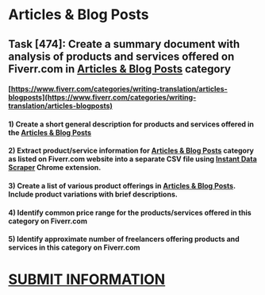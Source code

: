 # Articles & Blog Posts
## Task [474]: Create a summary document with analysis of products and services offered on Fiverr.com in [Articles & Blog Posts](https://www.fiverr.com/categories/writing-translation/articles-blogposts) category
#### [https://www.fiverr.com/categories/writing-translation/articles-blogposts](https://www.fiverr.com/categories/writing-translation/articles-blogposts)
#### 1) Create a short general description for products and services offered in the [Articles & Blog Posts](https://www.fiverr.com/categories/writing-translation/articles-blogposts)
#### 2) Extract product/service information for [Articles & Blog Posts](https://www.fiverr.com/categories/writing-translation/articles-blogposts) category as listed on Fiverr.com website into a separate CSV file using [Instant Data Scraper](https://chrome.google.com/webstore/detail/instant-data-scraper/ofaokhiedipichpaobibbnahnkdoiiah) Chrome extension.
#### 3) Create a list of various product offerings in [Articles & Blog Posts](https://www.fiverr.com/categories/writing-translation/articles-blogposts). Include product variations with brief descriptions.
#### 4) Identify common price range for the products/services offered in this category on Fiverr.com
#### 5) Identify approximate number of freelancers offering products and services in this category on Fiverr.com

# [SUBMIT INFORMATION](https://forms.office.com/r/8AEKjkLxKG)
